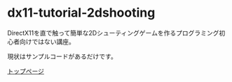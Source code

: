 # dx11-tutorial-2dshooting

DirectX11を直で触って簡単な2Dシューティングゲームを作るプログラミング初心者向けではない講座。

現状はサンプルコードがあるだけです。

[トップページ](https://github.com/uwanosorauepon/dx11-tutorial-2dshooting/wiki)
